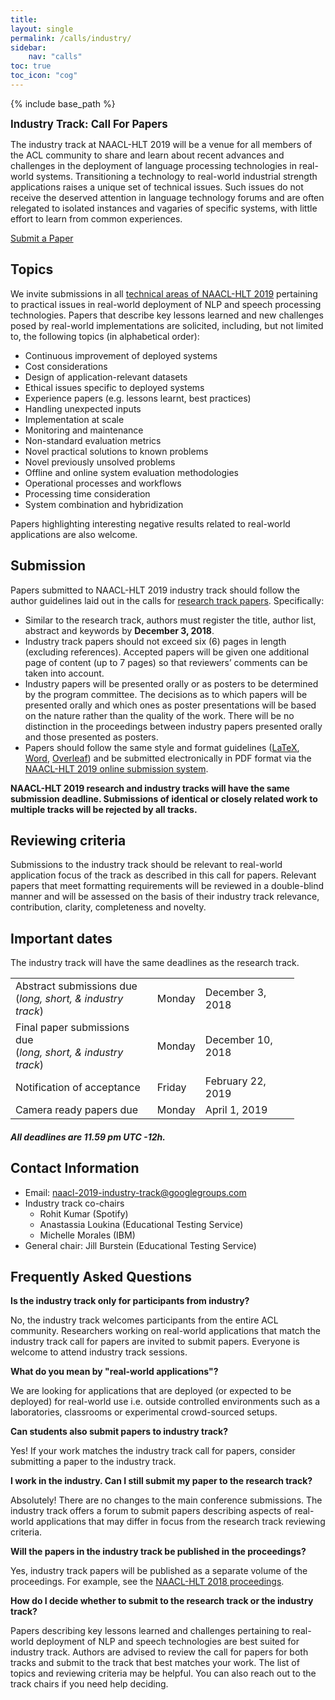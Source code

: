 ```yaml
---
title:
layout: single
permalink: /calls/industry/
sidebar:
    nav: "calls"
toc: true
toc_icon: "cog"
---
```

{% include base_path %}

<span style="font-weight: bolder;font-size: larger;">Industry Track: Call For Papers</span>

The industry track at NAACL-HLT 2019 will be a venue for all members of the ACL community to share and learn about recent advances and challenges in the deployment of language processing technologies in real-world systems. Transitioning a technology to real-world industrial strength applications raises a unique set of technical issues. Such issues do not receive the deserved attention in language technology forums and are often relegated to isolated instances and vagaries of specific systems, with little effort to learn from common experiences.

<div class="text-center">
<a href="https://www.softconf.com/naacl2019/papers" target="_blank" class="btn btn--primary">Submit a Paper</a>
</div>

## Topics

We invite submissions in all [technical areas of NAACL-HLT 2019](/calls/papers/#topics) pertaining to practical issues in real-world deployment of NLP and speech processing technologies. Papers that describe key lessons learned and new challenges posed by real-world implementations are solicited, including, but not limited to, the following topics (in alphabetical order):

- Continuous improvement of deployed systems
- Cost considerations
- Design of application-relevant datasets
- Ethical issues specific to deployed systems
- Experience papers (e.g. lessons learnt, best practices)
- Handling unexpected inputs
- Implementation at scale
- Monitoring and maintenance
- Non-standard evaluation metrics
- Novel practical solutions to known problems
- Novel previously unsolved problems
- Offline and online system evaluation methodologies
- Operational processes and workflows
- Processing time consideration
- System combination and hybridization

Papers highlighting interesting negative results related to real-world applications are also welcome.

## Submission

Papers submitted to NAACL-HLT 2019 industry track should follow the author guidelines laid out in the calls for [research track papers](/calls/papers/). Specifically:

- Similar to the research track, authors must register the title, author list, abstract and keywords by **December 3, 2018**.
- Industry track papers should not exceed six (6) pages in length (excluding references). Accepted papers will be given one additional page of content (up to 7 pages) so that reviewers’ comments can be taken into account.
- Industry papers will be presented orally or as posters to be determined by the program committee. The decisions as to which papers will be presented orally and which ones as poster presentations will be based on the nature rather than the quality of the work. There will be no distinction in the proceedings between industry papers presented orally and those presented as posters.
- Papers should follow the same style and format guidelines ([LaTeX](/downloads/naaclhlt2019-latex.zip), [Word](/downloads/naaclhlt2019-word.zip), [Overleaf](https://www.overleaf.com/latex/templates/instructions-for-naacl-hlt-2019-proceedings/xyyfwfkswhth)) and be submitted electronically in PDF format via the [NAACL-HLT 2019 online submission system](https://www.softconf.com/naacl2019/papers). 

**NAACL-HLT 2019 research and industry tracks will have the same submission deadline. Submissions of identical or closely related work to multiple tracks will be rejected by all tracks.**

## Reviewing criteria
Submissions to the industry track should be relevant to real-world application focus of the track as described in this call for papers. Relevant papers that meet formatting requirements will be reviewed in a double-blind manner and will be assessed on the basis of their industry track relevance, contribution, clarity, completeness and novelty.

## Important dates
The industry track will have the same deadlines as the research track.

<table style="width: 90%">
    <tbody>
        <tr>
            <td style="width: 50%;">Abstract submissions due<br/>(<i>long, short, &amp; industry track</i>)</td>
            <td style="width: 15%;">Monday</td>
            <td>December 3, 2018</td>
        </tr>
        <tr>
            <td>Final paper submissions due<br/>(<i>long, short, &amp; industry track</i>)</td>
            <td>Monday</td>
            <td>December 10, 2018</td>
        </tr>
        <tr>
            <td>Notification of acceptance</td>
            <td>Friday</td>
            <td>February 22, 2019</td>
        </tr>
        <tr>
          <td>Camera ready papers due</td>
          <td>Monday</td>
          <td>April 1, 2019</td>
        </tr>
    </tbody>
</table>

<h5>All deadlines are 11.59 pm UTC -12h.</h5>

## Contact Information
- Email: [naacl-2019-industry-track@googlegroups.com](mailto:naacl-2019-industry-track@googlegroups.com)
- Industry track co-chairs
  - Rohit Kumar (Spotify)
  - Anastassia Loukina (Educational Testing Service)
  - Michelle Morales (IBM)
- General chair: Jill Burstein (Educational Testing Service)

## Frequently Asked Questions

**Is the industry track only for participants from industry?**

No, the industry track welcomes participants from the entire ACL community. Researchers working on real-world applications that match the industry track call for papers are invited to submit papers. Everyone is welcome to attend industry track sessions.

**What do you mean by "real-world applications"?**

We are looking for applications that are deployed (or expected to be deployed) for real-world use i.e. outside controlled environments such as a laboratories, classrooms or experimental crowd-sourced setups.

**Can students also submit papers to industry track?**

Yes! If your work matches the industry track call for papers, consider submitting a paper to the industry track.

**I work in the industry. Can I still submit my paper to the research track?**

Absolutely! There are no changes to the main conference submissions. The industry track offers a forum to submit papers describing aspects of real-world applications that may differ in focus from the research track reviewing criteria.

**Will the papers in the industry track be published in the proceedings?**

Yes, industry track papers will be published as a separate volume of the proceedings. For example, see the [NAACL-HLT 2018 proceedings](https://aclanthology.coli.uni-saarland.de/events/naacl-2018#N18-3).

**How do I decide whether to submit to the research track or the industry track?**

Papers describing key lessons learned and challenges pertaining to real-world deployment of NLP and speech technologies are best suited for industry track. Authors are advised to review the call for papers for both tracks and submit to the track that best matches your work. The list of topics and reviewing criteria may be helpful. You can also reach out to the track chairs if you need help deciding.

